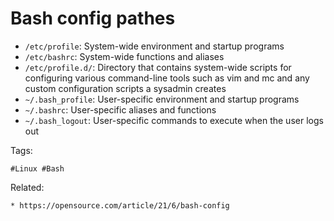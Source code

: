 # Bash config pathes

* ```/etc/profile```: System-wide environment and startup programs
* ```/etc/bashrc```: System-wide functions and aliases
* ```/etc/profile.d/```: Directory that contains system-wide scripts for configuring various command-line tools such as vim and mc and any custom configuration scripts a sysadmin creates
* ```~/.bash_profile```: User-specific environment and startup programs
* ```~/.bashrc```: User-specific aliases and functions
* ```~/.bash_logout```: User-specific commands to execute when the user logs out

Tags:
```
#Linux #Bash
```

Related:
```
* https://opensource.com/article/21/6/bash-config
```
